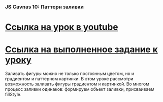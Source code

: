 ### JS Cavnas 10: Паттерн заливки ###
[Ссылка на урок в youtube](youtube.com/watch?v=7Svm4I-2KXE&t=4s)
===============================================================================
[Ссылка на выполненное задание  к уроку](https://evgenprushk.github.io/lessons/JS_Canvas_10_Fill_Pattern/)
===============================================================================
Заливать фигуры можно не только постоянным цветом, но и градиентом и паттерном картинки. В этом уроке рассмотри возможность заливать фигуры градиентом и картинкой. Во многом процесс заливки одинаков: формируем объект заливки, присваиваем fillStyle.